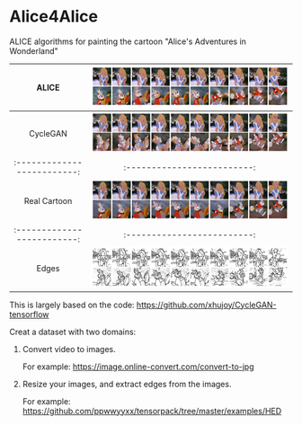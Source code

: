 # Alice4Alice
ALICE algorithms for painting the cartoon "Alice's Adventures in Wonderland"




ALICE            | ![](/plot_generation/figures_alice/cartoon_alice_exp_200.png	) 
:-------------------------:|:-------------------------:
CycleGAN         |  ![](/plot_generation/figures_alice/cartoon_cyclegan_200.png)
:-------------------------:|:-------------------------:
Real Cartoon  | ![](/plot_generation/figures_alice/cartoon_real.png) 
:-------------------------:|:-------------------------:
Edges         |  ![](/plot_generation/figures_alice/edges_out3_real.png)



This is largely based on the code: https://github.com/xhujoy/CycleGAN-tensorflow

Creat a dataset with two domains:
  1. Convert video to images. 

      For example: https://image.online-convert.com/convert-to-jpg 
    
  2. Resize your images, and extract edges from the images. 
  
      For example: https://github.com/ppwwyyxx/tensorpack/tree/master/examples/HED

